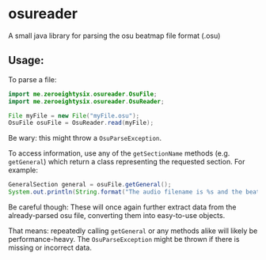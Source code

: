 # osureader
A small java library for parsing the osu beatmap file format (.osu)

## Usage:
To parse a file: 
```java
import me.zeroeightysix.osureader.OsuFile;
import me.zeroeightysix.osureader.OsuReader;

File myFile = new File("myFile.osu");
OsuFile osuFile = OsuReader.read(myFile);
```
Be wary: this might throw a `OsuParseException`.

To access information, use any of the `getSectionName` methods (e.g. `getGeneral`) which return a class representing the requested section.
For example:
```java
GeneralSection general = osuFile.getGeneral();
System.out.println(String.format("The audio filename is %s and the beatmap starts at %dms.", general.getAudioFilename(), general.getAudioLeadIn()));
```
Be careful though: These will once again further extract data from the already-parsed osu file, converting them into easy-to-use objects.

That means: repeatedly calling `getGeneral` or any methods alike will likely be performance-heavy. The `OsuParseException` might be thrown if there is missing or incorrect data.
